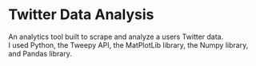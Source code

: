 # Twitter Data Analysis
An analytics tool built to scrape and analyze a users Twitter data. \
I used Python, the Tweepy API, the MatPlotLib library, the Numpy library, and Pandas library.

